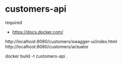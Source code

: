 # customers-api

required
- https://docs.docker.com/


http://localhost:8080/customers/swagger-ui/index.html
http://localhost:8080/customers/actuator

docker build -t customers-api .

